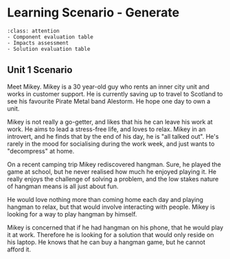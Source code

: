 # Learning Scenario - Generate

```{admonition} Tools used to complete the Evaluate phase:
:class: attention
- Component evaluation table
- Impacts assessment
- Solution evaluation table
```

## Unit 1 Scenario
Meet Mikey. Mikey is a 30 year-old guy who rents an inner city unit and works in customer support. He is currently saving up to travel to Scotland to see his favourite Pirate Metal band Alestorm. He hope one day to own a unit.

Mikey is not really a go-getter, and likes that his he can leave his work at work. He aims to lead a stress-free life, and loves to relax.
Mikey in an introvert, and he finds that by the end of his day, he is "all talked out". He's rarely in the mood for socialising during the work week, and just wants to "decompress" at home. 

On a recent camping trip Mikey rediscovered hangman. Sure, he played the game at school, but he never realised how much he enjoyed playing it. He really enjoys the challenge of solving a problem, and the low stakes nature of hangman means is all just about fun. 

He would love nothing more than coming home each day and playing hangman to relax, but that would involve interacting with people. Mikey is looking for a way to play hangman by himself.

Mikey is concerned that if he had hangman on his phone, that he would play it at work. Therefore he is looking for a solution that would only reside on his laptop. He knows that he can buy a hangman game, but he cannot afford it.